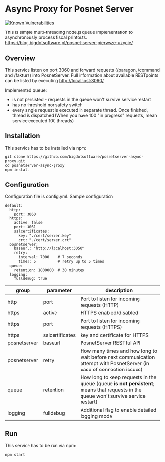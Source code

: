 

# Async Proxy for Posnet Server
[![Known Vulnerabilities](https://snyk.io/test/github/bigdotsoftware/posnetserver-async-proxy/badge.svg?style=flat-square&maxAge=2592000)](https://snyk.io/test/github/bigdotsoftware/posnetserver-async-proxy)

This is simple multi-threading node.js queue implementation to asynchronously process fiscal printouts.
https://blog.bigdotsoftware.pl/posnet-server-pierwsze-uzycie/

## Overview

This service listen on port 3060 and forward requests (/paragon, /command and /faktura) into PosnetServer. Full information about available RESTpoints can be listed by executing [http://localhost:3060/](http://localhost:3060/)

Implemented queue:

 - is not persisted - requests in the queue won't survive service restart
 - has no threshold nor safety switch
 - every single request is executed in separate thread. Once finished, thread is dispatched (When you have 100 "in progress" requests, mean service executed 100 threads)

## Installation

This service has to be installed via npm:

```
git clone https://github.com/bigdotsoftware/posnetserver-async-proxy.git
cd posnetserver-async-proxy
npm install
```
## Configuration

Configuration file is config.yml. Sample configuration
```
default:
  http:
    port: 3060
  https:
    active: false
    port: 3061
    sslcertificates:
      key: "./cert/server.key"
      crt: "./cert/server.crt"
  posnetserver:
    baseurl: "http://localhost:3050"
    retry:
      interval: 7000    # 7 seconds
      times: 5          # retry up to 5 times
  queue:
    retention: 1800000  # 30 minutes
  logging:
    fulldebug: true
```


| group | parameter | description |
|--|--|--|
| http | port|  Port to listen for incoming requests (HTTP)|
| https|active|  HTTPS enabled/disabled|
| https|port|  Port to listen for incoming requests (HTTPS)|
| https|sslcertificates|  key and certificate for HTTPS|
| posnetserver|baseurl|  PosnetServer RESTful API|
| posnetserver|retry| How many times and how long to wait before next communication attempt with PosnetServer (in case of connection issues)|
| queue|retention| How long to keep requests in the queue (queue **is not persistent**; means that requests in the queue won't survive service restart)|
| logging|fulldebug| Additional flag to enable detailed logging mode|

## Run

This service has to be run via npm:

```
npm start
```